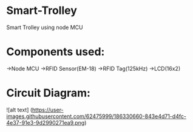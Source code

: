 # Smart-Trolley
Smart Trolley using node MCU

# Components used:
 ->Node MCU
 ->RFID Sensor(EM-18)
 ->RFID Tag(125kHz)
 ->LCD(16x2)
 
 # Circuit Diagram:
 ![alt text] (https://user-images.githubusercontent.com/62475999/186330660-843e4d71-d4fc-4e37-91e3-9d2990271ea9.png) 


